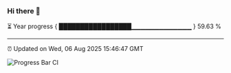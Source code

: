 ### Hi there 👋

⏳ Year progress { █████████████████▁▁▁▁▁▁▁▁▁▁▁▁▁ } 59.63 %

---

⏰ Updated on Wed, 06 Aug 2025 15:46:47 GMT

![Progress Bar CI](https://github.com/IshwaranRudhara/GIT-ACTION/workflows/Progress%20Bar%20CI/badge.svg)

